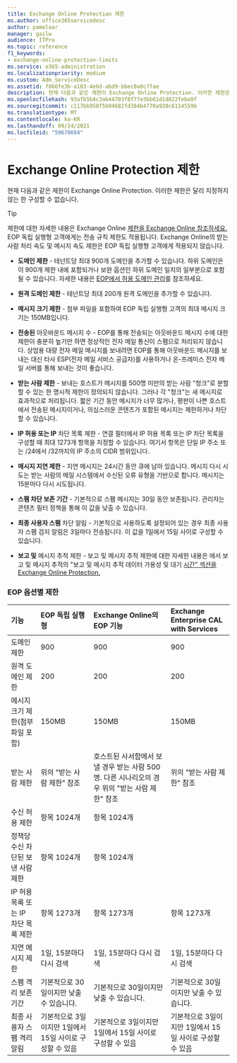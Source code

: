 ```yaml
---
title: Exchange Online Protection 제한
ms.author: office365servicedesc
author: pamelaar
manager: gailw
audience: ITPro
ms.topic: reference
f1_keywords:
- exchange-online-protection-limits
ms.service: o365-administration
ms.localizationpriority: medium
ms.custom: Adm_ServiceDesc
ms.assetid: f866fe3b-a183-4e6d-abd9-bbec0a0c7fae
description: 현재 다음과 같은 제한이 Exchange Online Protection. 이러한 제한은 달리 지정하지 않는 한 구성할 수 없습니다.
ms.openlocfilehash: 93afb5b4c3ab44703f8f77e3bb61d1d822feba9f
ms.sourcegitcommit: c117bb958f5b94682fd384b4770a920c6114559b
ms.translationtype: MT
ms.contentlocale: ko-KR
ms.lasthandoff: 09/24/2021
ms.locfileid: "59670694"
---
```

# <a name="exchange-online-protection-limits"></a>Exchange Online Protection 제한

현재 다음과 같은 제한이 Exchange Online Protection. 이러한 제한은 달리 지정하지 않는 한 구성할 수 없습니다. 
  
> [!TIP]
> 제한에 대한 자세한 내용은 Exchange Online [제한을 Exchange Online 참조하세요.](../exchange-online-service-description/exchange-online-limits.md) EOP 독립 실행형 고객에게는 전송 규칙 제한도 적용됩니다. Exchange Online의 받는 사람 처리 속도 및 메시지 속도 제한은 EOP 독립 실행형 고객에게 적용되지 않습니다. 
  
- **도메인 제한** - 테넌트당 최대 900개 도메인을 추가할 수 있습니다. 하위 도메인은 이 900개 제한 내에 포함되거나 보완 옵션인 하위 도메인 일치의 일부분으로 포함될 수 있습니다. 자세한 내용은 [EOP에서 허용 도메인 관리](/microsoft-365/security/office-365-security/exchange-online-protection-overview)를 참조하세요.

- **원격 도메인 제한** - 테넌트당 최대 200개 원격 도메인을 추가할 수 있습니다.
    
- **메시지 크기 제한** - 첨부 파일을 포함하여 EOP 독립 실행형 고객의 최대 메시지 크기는 150MB입니다. 
    
- **전송된** 아웃바운드 메시지 수 - EOP를 통해 전송되는 아웃바운드 메시지 수에 대한 제한이 충분히 높기만 하면 정상적인 전자 메일 통신이 스팸으로 처리되지 않습니다. 상업용 대량 전자 메일 메시지를 보내려면 EOP를 통해 아웃바운드 메시지를 보내는 대신 타사 ESP(전자 메일 서비스 공급자)를 사용하거나 온-프레미스 전자 메일 서버를 통해 보내는 것이 좋습니다. 
    
- **받는 사람 제한** - 보내는 호스트가 메시지를 500명 미만의 받는 사람 "청크"로 분할할 수 있는 한 명시적 제한이 정의되지 않습니다. 그러나 각 "청크"는 새 메시지로 효과적으로 처리됩니다. 짧은 기간 동안 메시지가 너무 많거나, 평판이 나쁜 호스트에서 전송된 메시지이거나, 의심스러운 콘텐츠가 포함된 메시지는 제한하거나 차단할 수 있습니다. 
    
- **IP 허용 또는 IP** 차단 목록 제한 - 연결 필터에서 IP 허용 목록 또는 IP 차단 목록을 구성할 때 최대 1273개 항목을 지정할 수 있습니다. 여기서 항목은 단일 IP 주소 또는 /24에서 /32까지의 IP 주소의 CIDR 범위입니다. 
    
- **메시지 지연 제한** - 지연 메시지는 24시간 동안 큐에 남아 있습니다. 메시지 다시 시도는 받는 사람의 메일 시스템에서 수신된 오류 유형을 기반으로 합니다. 메시지는 15분마다 다시 시도됩니다. 
    
- **스팸 차단 보존 기간** - 기본적으로 스팸 메시지는 30일 동안 보존됩니다. 관리자는 콘텐츠 필터 정책을 통해 이 값을 낮출 수 있습니다. 
    
- **최종 사용자 스팸** 차단 알림 - 기본적으로 사용하도록 설정되어 있는 경우 최종 사용자 스팸 검지 알림은 3일마다 전송됩니다. 이 값을 1일에서 15일 사이로 구성할 수 있습니다. 
    
- **보고 및** 메시지 추적 제한 - 보고 및 메시지 추적 제한에 대한 자세한 내용은 에서 보고 및 메시지 추적의 "보고 및 메시지 추적 데이터 가용성 및 대기 [시간" 섹션을 Exchange Online Protection.](/microsoft-365/security/office-365-security/reporting-and-message-trace-in-exchange-online-protection)
    
### <a name="limits-across-eop-options"></a>EOP 옵션별 제한

| 기능 | EOP 독립 실행형 | Exchange Online의 EOP 기능 | Exchange Enterprise CAL with Services |
|:-----|:-----|:-----|:-----|
|도메인 제한  <br/> |900  <br/> |900  <br/> |900  <br/> |
|원격 도메인 제한  <br/> |200  <br/> |200  <br/> |200  <br/> |
|메시지 크기 제한(첨부 파일 포함)  <br/> |150MB  <br/> |150MB  <br/> |150MB  <br/> |
|받는 사람 제한  <br/> |위의 "받는 사람 제한" 참조  <br/> |호스트된 사서함에서 보낼 경우 받는 사람 500명. 다른 시나리오의 경우 위의 "받는 사람 제한" 참조  <br/> |위의 "받는 사람 제한" 참조  <br/> |
|수신 허용 제한  <br/> |항목 1024개  <br/> |항목 1024개  <br/> ||
|정책당 수신 차단된 보낸 사람 제한  <br/> |항목 1024개  <br/> |항목 1024개  <br/> ||
|IP 허용 목록 또는 IP 차단 목록 제한  <br/> |항목 1273개  <br/> |항목 1273개  <br/> |항목 1273개  <br/> |
|지연 메시지 제한  <br/> |1일, 15분마다 다시 검색  <br/> |1일, 15분마다 다시 검색  <br/> |1일, 15분마다 다시 검색  <br/> |
|스팸 격리 보존 기간  <br/> |기본적으로 30일이지만 낮출 수 있습니다.  <br/> |기본적으로 30일이지만 낮출 수 있습니다.  <br/> |기본적으로 30일이지만 낮출 수 있습니다.  <br/> |
|최종 사용자 스팸 격리 알림  <br/> |기본적으로 3일이지만 1일에서 15일 사이로 구성할 수 있음  <br/> |기본적으로 3일이지만 1일에서 15일 사이로 구성할 수 있음  <br/> |기본적으로 3일이지만 1일에서 15일 사이로 구성할 수 있음  <br/> |
